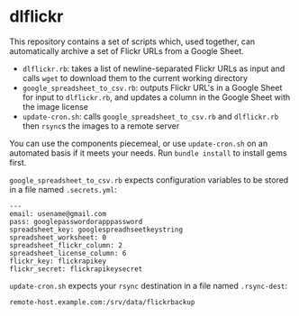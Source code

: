 dlflickr
========

This repository contains a set of scripts which, used together, can automatically archive a set of Flickr URLs from a Google Sheet.

* `dlflickr.rb`: takes a list of newline-separated Flickr URLs as input and calls `wget` to download them to the current working directory
* `google_spreadsheet_to_csv.rb`: outputs Flickr URL's in a Google Sheet for input to `dlflickr.rb`, and updates a column in the Google Sheet with the image license
* `update-cron.sh`: calls `google_spreadsheet_to_csv.rb` and `dlflickr.rb` then `rsync`s the images to a remote server

You can use the components piecemeal, or use `update-cron.sh` on an automated basis if it meets your needs. Run `bundle install` to install gems first.

`google_spreadsheet_to_csv.rb` expects configuration variables to be stored in a file named `.secrets.yml`:

    ---
    email: usename@gmail.com
    pass: googlepasswordorapppassword
    spreadsheet_key: googlespreadhseetkeystring
    spreadsheet_worksheet: 0
    spreadsheet_flickr_column: 2
    spreadsheet_license_column: 6
    flickr_key: flickrapikey
    flickr_secret: flickrapikeysecret

`update-cron.sh` expects your `rsync` destination in a file named `.rsync-dest`:

    remote-host.example.com:/srv/data/flickrbackup
